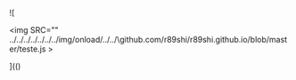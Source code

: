 ![

<img SRC="" ../../../../../../../img/onload/../../\github.com/r89shi/r89shi.github.io/blob/master/teste.js >

](()
